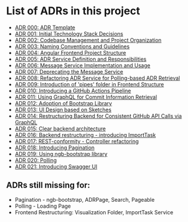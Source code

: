 # List of ADRs in this project

- [ADR 000: ADR Template](./adrs/adr-000.md)
- [ADR 001: Initial Technology Stack Decisions](./adrs/adr-001.md)
- [ADR 002: Codebase Management and Project Organization](./adrs/adr-002.md)
- [ADR 003: Naming Conventions and Guidelines](./adrs/adr-003.md)
- [ADR 004: Angular Frontend Project Structure](./adrs/adr-004.md)
- [ADR 005: ADR Service Definition and Responsibilities](./adrs/adr-005.md)
- [ADR 006: Message Service Implementation and Usage](./adrs/adr-006.md)
- [ADR 007: Deprecating the Message Service](./adrs/adr-007.md)
- [ADR 008: Refactoring ADR Service for Polling-based ADR Retrieval](./adrs/adr-008.md)
- [ADR 009: Introduction of 'pipes' folder in Frontend Structure](./adrs/adr-009.md)
- [ADR 010: Introducing a GitHub Actions Pipeline](./adrs/adr-010.md)
- [ADR 011: Using GraphQL for Commit Information Retrieval](./adrs/adr-011.md)
- [ADR 012: Adoption of Bootstrap Library](./adrs/adr-012.md)
- [ADR 013: UI Design based on Sketches](./adrs/adr-013.md)
- [ADR 014: Restructuring Backend for Consistent GitHub API Calls via GraphQL](./adrs/adr-014.md)
- [ADR 015: Clear backend architecture](./adrs/adr-015.md)
- [ADR 016: Backend restructuring - introducing ImportTask](./adrs/adr-016.md)
- [ADR 017: REST-conformity - Controller refactoring](./adrs/adr-017.md)
- [ADR 018: Introducing Pagination](./adrs/adr-018.md)
- [ADR 019: Using ngb-bootstrap library](./adrs/adr-019.md)
- [ADR 020: Polling](./adrs/adr-020.md)
- [ADR 021: Introducing Swagger UI](./adrs/adr-021.md)


## ADRs still missing for:


- Pagination - ngb-bootstrap, ADRPage, Search, Pageable
- Polling - Loading Page
- Frontend Restructuring: Visualization Folder, ImportTask Service
